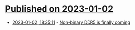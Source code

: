 # [Published on 2023-01-02](index.md)

* [2023-01-02, 18:35:11](https://news.ycombinator.com/item?id=34221726) - [Non-binary DDR5 is finally coming](https://www.theregister.com/2023/01/02/nonbinary_ddr5_is_finally_coming/)
